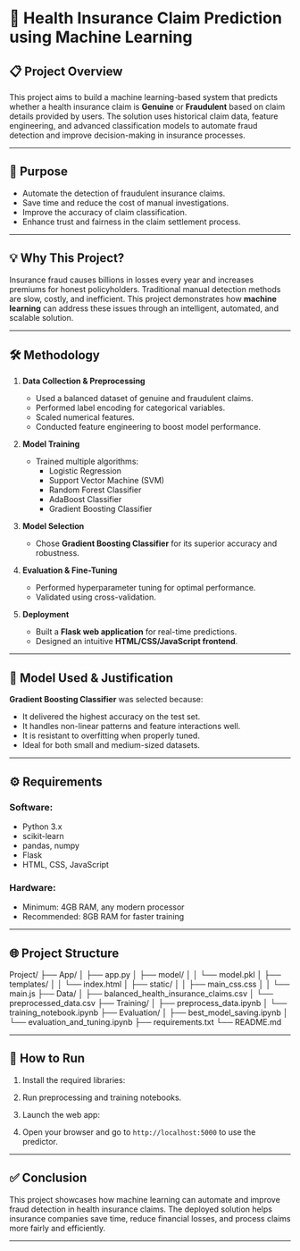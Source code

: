 # 🏥 Health Insurance Claim Prediction using Machine Learning

## 📋 Project Overview

This project aims to build a machine learning-based system that predicts whether a health insurance claim is **Genuine** or **Fraudulent** based on claim details provided by users. The solution uses historical claim data, feature engineering, and advanced classification models to automate fraud detection and improve decision-making in insurance processes.

---

## 🚀 Purpose

- Automate the detection of fraudulent insurance claims.
- Save time and reduce the cost of manual investigations.
- Improve the accuracy of claim classification.
- Enhance trust and fairness in the claim settlement process.

---

## 💡 Why This Project?

Insurance fraud causes billions in losses every year and increases premiums for honest policyholders. Traditional manual detection methods are slow, costly, and inefficient. This project demonstrates how **machine learning** can address these issues through an intelligent, automated, and scalable solution.

---

## 🛠 Methodology

1. **Data Collection & Preprocessing**
   - Used a balanced dataset of genuine and fraudulent claims.
   - Performed label encoding for categorical variables.
   - Scaled numerical features.
   - Conducted feature engineering to boost model performance.

2. **Model Training**
   - Trained multiple algorithms:
     - Logistic Regression
     - Support Vector Machine (SVM)
     - Random Forest Classifier
     - AdaBoost Classifier
     - Gradient Boosting Classifier

3. **Model Selection**
   - Chose **Gradient Boosting Classifier** for its superior accuracy and robustness.

4. **Evaluation & Fine-Tuning**
   - Performed hyperparameter tuning for optimal performance.
   - Validated using cross-validation.

5. **Deployment**
   - Built a **Flask web application** for real-time predictions.
   - Designed an intuitive **HTML/CSS/JavaScript frontend**.

---

## 🤖 Model Used & Justification

**Gradient Boosting Classifier** was selected because:
- It delivered the highest accuracy on the test set.
- It handles non-linear patterns and feature interactions well.
- It is resistant to overfitting when properly tuned.
- Ideal for both small and medium-sized datasets.

---

## ⚙️ Requirements

### Software:
- Python 3.x
- scikit-learn
- pandas, numpy
- Flask
- HTML, CSS, JavaScript

### Hardware:
- Minimum: 4GB RAM, any modern processor
- Recommended: 8GB RAM for faster training

---

## 🌐 Project Structure

Project/
├── App/
│ ├── app.py
│ ├── model/
│ │ └── model.pkl
│ ├── templates/
│ │ └── index.html
│ ├── static/
│ │ ├── main_css.css
│ │ └── main.js
├── Data/
│ ├── balanced_health_insurance_claims.csv
│ └── preprocessed_data.csv
├── Training/
│ ├── preprocess_data.ipynb
│ └── training_notebook.ipynb
├── Evaluation/
│ ├── best_model_saving.ipynb
│ └── evaluation_and_tuning.ipynb
├── requirements.txt
└── README.md

---

## 🎯 How to Run

1. Install the required libraries:

2. Run preprocessing and training notebooks.

3. Launch the web app:

4. Open your browser and go to `http://localhost:5000` to use the predictor.

---

## ✅ Conclusion

This project showcases how machine learning can automate and improve fraud detection in health insurance claims. The deployed solution helps insurance companies save time, reduce financial losses, and process claims more fairly and efficiently.

---

